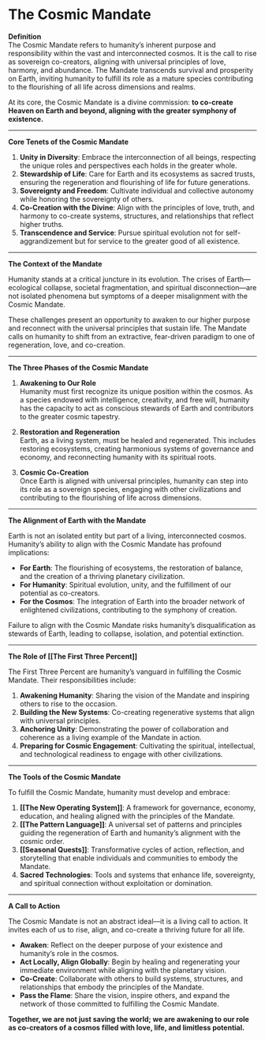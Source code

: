 # The Cosmic Mandate

**Definition**  
The Cosmic Mandate refers to humanity’s inherent purpose and responsibility within the vast and interconnected cosmos. It is the call to rise as sovereign co-creators, aligning with universal principles of love, harmony, and abundance. The Mandate transcends survival and prosperity on Earth, inviting humanity to fulfill its role as a mature species contributing to the flourishing of all life across dimensions and realms.

At its core, the Cosmic Mandate is a divine commission: **to co-create Heaven on Earth and beyond, aligning with the greater symphony of existence.**

---

**Core Tenets of the Cosmic Mandate**

1. **Unity in Diversity**: Embrace the interconnection of all beings, respecting the unique roles and perspectives each holds in the greater whole.
2. **Stewardship of Life**: Care for Earth and its ecosystems as sacred trusts, ensuring the regeneration and flourishing of life for future generations.
3. **Sovereignty and Freedom**: Cultivate individual and collective autonomy while honoring the sovereignty of others.
4. **Co-Creation with the Divine**: Align with the principles of love, truth, and harmony to co-create systems, structures, and relationships that reflect higher truths.
5. **Transcendence and Service**: Pursue spiritual evolution not for self-aggrandizement but for service to the greater good of all existence.

---

**The Context of the Mandate**

Humanity stands at a critical juncture in its evolution. The crises of Earth—ecological collapse, societal fragmentation, and spiritual disconnection—are not isolated phenomena but symptoms of a deeper misalignment with the Cosmic Mandate.

These challenges present an opportunity to awaken to our higher purpose and reconnect with the universal principles that sustain life. The Mandate calls on humanity to shift from an extractive, fear-driven paradigm to one of regeneration, love, and co-creation.

---

**The Three Phases of the Cosmic Mandate**

1. **Awakening to Our Role**  
    Humanity must first recognize its unique position within the cosmos. As a species endowed with intelligence, creativity, and free will, humanity has the capacity to act as conscious stewards of Earth and contributors to the greater cosmic tapestry.
    
2. **Restoration and Regeneration**  
    Earth, as a living system, must be healed and regenerated. This includes restoring ecosystems, creating harmonious systems of governance and economy, and reconnecting humanity with its spiritual roots.
    
3. **Cosmic Co-Creation**  
    Once Earth is aligned with universal principles, humanity can step into its role as a sovereign species, engaging with other civilizations and contributing to the flourishing of life across dimensions.
    

---

**The Alignment of Earth with the Mandate**

Earth is not an isolated entity but part of a living, interconnected cosmos. Humanity’s ability to align with the Cosmic Mandate has profound implications:

- **For Earth**: The flourishing of ecosystems, the restoration of balance, and the creation of a thriving planetary civilization.
- **For Humanity**: Spiritual evolution, unity, and the fulfillment of our potential as co-creators.
- **For the Cosmos**: The integration of Earth into the broader network of enlightened civilizations, contributing to the symphony of creation.

Failure to align with the Cosmic Mandate risks humanity’s disqualification as stewards of Earth, leading to collapse, isolation, and potential extinction.

---

**The Role of [[The First Three Percent]]**

The First Three Percent are humanity’s vanguard in fulfilling the Cosmic Mandate. Their responsibilities include:

1. **Awakening Humanity**: Sharing the vision of the Mandate and inspiring others to rise to the occasion.
2. **Building the New Systems**: Co-creating regenerative systems that align with universal principles.
3. **Anchoring Unity**: Demonstrating the power of collaboration and coherence as a living example of the Mandate in action.
4. **Preparing for Cosmic Engagement**: Cultivating the spiritual, intellectual, and technological readiness to engage with other civilizations.

---

**The Tools of the Cosmic Mandate**

To fulfill the Cosmic Mandate, humanity must develop and embrace:

1. **[[The New Operating System]]**: A framework for governance, economy, education, and healing aligned with the principles of the Mandate.
2. **[[The Pattern Language]]**: A universal set of patterns and principles guiding the regeneration of Earth and humanity’s alignment with the cosmic order.
3. **[[Seasonal Quests]]**: Transformative cycles of action, reflection, and storytelling that enable individuals and communities to embody the Mandate.
4. **Sacred Technologies**: Tools and systems that enhance life, sovereignty, and spiritual connection without exploitation or domination.

---

**A Call to Action**

The Cosmic Mandate is not an abstract ideal—it is a living call to action. It invites each of us to rise, align, and co-create a thriving future for all life.

- **Awaken**: Reflect on the deeper purpose of your existence and humanity’s role in the cosmos.
- **Act Locally, Align Globally**: Begin by healing and regenerating your immediate environment while aligning with the planetary vision.
- **Co-Create**: Collaborate with others to build systems, structures, and relationships that embody the principles of the Mandate.
- **Pass the Flame**: Share the vision, inspire others, and expand the network of those committed to fulfilling the Cosmic Mandate.

**Together, we are not just saving the world; we are awakening to our role as co-creators of a cosmos filled with love, life, and limitless potential.**